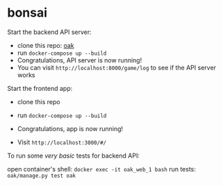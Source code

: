 # bonsai

Start the backend API server:

* clone this repo: [oak](https://github.com/Eimis/oak)
* run `docker-compose up --build`
* Congratulations, API server is now running!
* You can visit `http://localhost:8000/game/log` to see if the API server works

Start the frontend app:

* clone this repo
* run `docker-compose up --build`
* Congratulations, app is now running!


* Visit `http://localhost:3000/#/`


To run some *very basic* tests for backend API:

open container's shell:
`docker exec -it oak_web_1 bash`
run tests:
`oak/manage.py test oak`
